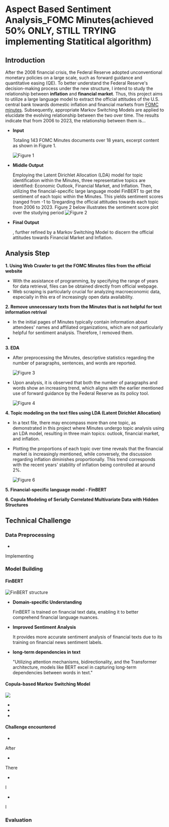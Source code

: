 # Aspect Based Sentiment Analysis_FOMC Minutes(achieved 50% ONLY, STILL TRYING implementing Statitical algorithm)

## Introduction

After the 2008 financial crisis, the Federal Reserve adopted unconventional monetary policies on a large scale, such as forward guidance and quantitative easing (QE). To better understand the Federal Reserve's decision-making process under the new structure, I intend to study the relationship between **inflation** and **financial market**. Thus, this project aims to utilize a large language model to extract the official attitudes of the U.S. central bank towards domestic inflation and financial markets from [FOMC minutes](https://www.federalreserve.gov/monetarypolicy/fomccalendars.htm). Subsequently, appropriate Markov Switching Models are applied to elucidate the evolving relationship between the two over time. The results indicate that from 2006 to 2023, the relationship between them is...

- **Input**

  Totaling 143 FOMC Minutes documents over 18 years, excerpt content as shown in Figure 1.

   
   ![](/images/FOMCminutes.png "Figure 1")


- **Middle Output**

   Employing the Latent Dirichlet Allocation (LDA) model for topic identification within the Minutes, three representative topics are identified: Economic Outlook, Financial Market, and Inflation. Then, utilizing the financial-specific large language model FinBERT to get the sentiment of each topic within the Minutes. This yields sentiment scores (ranged from -1 to 1)regarding the official attitudes towards each topic from 2006 to 2023. Figure 2 below illustrates the sentiment score plot over the studying period
  ![](/images/allYearwithoutOutlook.png "Figure 2")


- **Final Output**

  , further refined by a Markov Switching Model to discern the official attitudes towards Financial Market and Inflation.


   

## Analysis Step

**1. Using Web Crawler to get the FOMC Minutes files from the official website**

   - With the assistance of programming, by specifying the range of years for data retrieval, files can be obtained directly from official webpage.
   - Web scraping is particularly crucial for analyzing macroeconomic data, especially in this era of increasingly open data availability.

**2. Remove unnecessary texts from the Minutes that is not helpful for text information retrival**

   - In the initial pages of Minutes typically contain information about attendees' names and affiliated organizations, which are not particularly helpful for sentiment analysis. Therefore, I removed them.
   - 

**3. EDA**

   - After preprocessing the Minutes, descriptive statistics regarding the number of paragraphs, sentences, and words are reported.

       ![](/images/descriptive.png "Figure 3")
   - Upon analysis, it is observed that both the number of paragraphs and words show an increasing trend, which aligns with the earlier mentioned use of forward guidance by the Federal Reserve as its policy tool.

       ![](/images/year.png "Figure 4")
     

**4. Topic modeling on the text files using LDA (Latent Dirichlet Allocation)**
   
   - In a text file, there may encompass more than one topic, as demonstrated in this project where Minutes undergo topic analysis using an LDA model, resulting in three main topics: outlook, financial market, and inflation.
   - Plotting the proportions of each topic over time reveals that the financial market is increasingly mentioned, while conversely, the discussion regarding inflation diminishes proportionally. This trend corresponds with the recent years' stability of inflation being controlled at around 2%.

      ![](/images/catgory.png "Figure 6") 

**5. Financial-specific language model - FinBERT**

**6. Copula Modeling of Serially Correlated Multivariate Data with Hidden Structures**  


## Technical Challenge

### Data Preprocessing
- 

  Implementing 

### Model Building

#### FinBERT

![](/images/FINBERT.png "FinBERT structure") 

- **Domain-specific Understanding**
  
    FinBERT is trained on financial text data, enabling it to better comprehend financial language nuances.

- **Improved Sentiment Analysis**

  It provides more accurate sentiment analysis of financial texts due to its training on financial news sentiment labels.
  

- **long-term dependencies in text**

  "Utilizing attention mechanisms, bidirectionality, and the Transformer architecture, models like BERT excel in capturing long-term dependencies between words in text."

#### Copula-based Markov Switching Model

![](/images/ "") 

- 

- 

- 

#### Challenge encountered

- 

  After 

- 

  There 
  
- 

  I 

- 

  I 
  
### Evaluation


